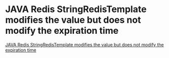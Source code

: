 # JAVA Redis StringRedisTemplate modifies the value but does not modify the expiration time
[JAVA Redis StringRedisTemplate modifies the value but does not modify the expiration time](https://aiwithcloud.com/2022/09/15/java_redis_stringredistemplate_modifies_the_value_but_does_not_modify_the_expiration_time/)